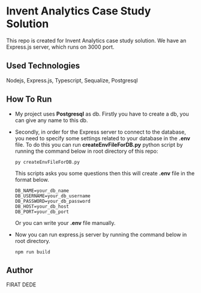 # Invent Analytics Case Study Solution
This repo is created for Invent Analytics case study solution. We have an Express.js server, which runs on 3000 port.
## Used Technologies
Nodejs, Express.js, Typescript, Sequalize, Postgresql
## How To Run
* My project uses **Postgresql** as db. Firstly you have to create a db, you can give any name to this db.
* Secondly, in order for the Express server to connect to the database, you need to specify some settings related to your database in the **.env** file. To do this you can run **createEnvFileForDB.py** python script by running the command below in root directory of this repo:

  `py createEnvFileForDB.py`

    This scripts asks you some questions then this will create **.env** file in the format below.

    ```
    DB_NAME=your_db_name 
    DB_USERNAME=your_db_username
    DB_PASSWORD=your_db_password
    DB_HOST=your_db_host
    DB_PORT=your_db_port
    ```
    Or you can write your **.env** file manually.

* Now you can run express.js server by running the command below in root directory.
  
  `npm run build` 

## Author
FIRAT DEDE